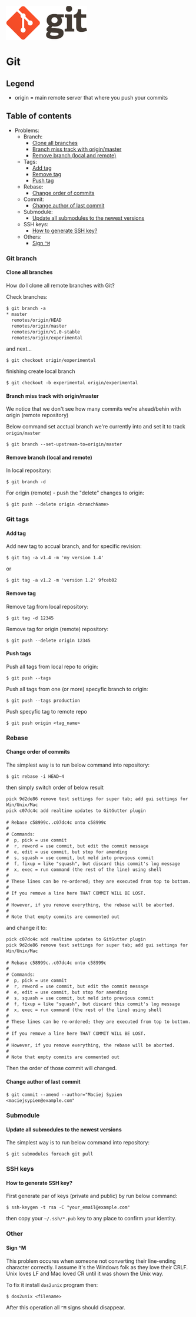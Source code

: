 <img src="img/git_logo.png" title="Git - free and open source distributed version control system" />

# Git

## Legend

  - origin = main remote server that where you push your commits


## Table of contents

  * Problems:
    - Branch:
      - [Clone all branches](#clone-all-branches)
      - [Branch miss track with origin/master](#branch-miss-track-with-originmaster)
      - [Remove branch (local and remote)](#remove-branch-local-and-remote)
    - Tags:
      - [Add tag](#add-tag)
      - [Remove tag](#remove-tag)
      - [Push tag](#push-tag)
    - Rebase:
      - [Change order of commits](#change-order-of-commits)
    - Commit:
      - [Change author of last commit](#change-author-of-last-commit)
    - Submodule:
      - [Update all submodules to the newest versions](#update-all-submodules-to-the-newest-versions)
    - SSH keys:
      - [How to generate SSH key?](#how-to-generate-ssh-key)
    - Others:
      - [Sign `^M`](#sign-m)


<!-- ====================================================================== -->
### Git branch

#### Clone all branches
How do I clone all remote branches with Git?

Check branches:

    $ git branch -a
    * master
      remotes/origin/HEAD
      remotes/origin/master
      remotes/origin/v1.0-stable
      remotes/origin/experimental

and next...

    $ git checkout origin/experimental


finishing create local branch

    $ git checkout -b experimental origin/experimental


#### Branch miss track with origin/master
We notice that we don't see how many commits we're ahead/behin with origin (remote repository)

Below command set acctual branch we're currently into and set it to track `origin/master`

    $ git branch --set-upstream-to=origin/master


#### Remove branch (local and remote)
In local repository:

    $ git branch -d

For origin (remote) - push the "delete" changes to origin:

    $ git push --delete origin <branchName>



<!-- ====================================================================== -->
### Git tags

#### Add tag
Add new tag to accual branch, and for specific revision:

    $ git tag -a v1.4 -m 'my version 1.4'

or

    $ git tag -a v1.2 -m 'version 1.2' 9fceb02


#### Remove tag
Remove tag from local repository:

    $ git tag -d 12345

Remove tag for origin (remote) repository:

    $ git push --delete origin 12345


#### Push tags
Push all tags from local repo to origin:

    $ git push --tags

Push all tags from one (or more) specyfic branch to origin:

    $ git push --tags production

Push specyfic tag to remote repo

    $ git push origin <tag_name>


<!-- ====================================================================== -->
### Rebase

#### Change order of commits
The simplest way is to run below command into repository:

    $ git rebase -i HEAD~4

then simply switch order of below result

    pick 9d2de86 remove test settings for super tab; add gui settings for Win/Unix/Mac
    pick c07dc4c add realtime updates to GitGutter plugin

    # Rebase c58999c..c07dc4c onto c58999c
    #
    # Commands:
    #  p, pick = use commit
    #  r, reword = use commit, but edit the commit message
    #  e, edit = use commit, but stop for amending
    #  s, squash = use commit, but meld into previous commit
    #  f, fixup = like "squash", but discard this commit's log message
    #  x, exec = run command (the rest of the line) using shell
    #
    # These lines can be re-ordered; they are executed from top to bottom.
    #
    # If you remove a line here THAT COMMIT WILL BE LOST.
    #
    # However, if you remove everything, the rebase will be aborted.
    #
    # Note that empty commits are commented out


and change it to:

    pick c07dc4c add realtime updates to GitGutter plugin
    pick 9d2de86 remove test settings for super tab; add gui settings for Win/Unix/Mac

    # Rebase c58999c..c07dc4c onto c58999c
    #
    # Commands:
    #  p, pick = use commit
    #  r, reword = use commit, but edit the commit message
    #  e, edit = use commit, but stop for amending
    #  s, squash = use commit, but meld into previous commit
    #  f, fixup = like "squash", but discard this commit's log message
    #  x, exec = run command (the rest of the line) using shell
    #
    # These lines can be re-ordered; they are executed from top to bottom.
    #
    # If you remove a line here THAT COMMIT WILL BE LOST.
    #
    # However, if you remove everything, the rebase will be aborted.
    #
    # Note that empty commits are commented out

Then the order of those commit will changed.

#### Change author of last commit

    $ git commit --amend --author="Maciej Sypien <maciejsypien@example.com"


<!-- ====================================================================== -->
### Submodule

#### Update all submodules to the newest versions
The simplest way is to run below command into repository:

    $ git submodules foreach git pull



<!-- ====================================================================== -->
### SSH keys

#### How to generate SSH key?

First generate par of keys (private and public) by run below command:

    $ ssh-keygen -t rsa -C "your_email@example.com"

then copy your `~/.ssh/*.pub` key to any place to confirm your identity.



<!-- ====================================================================== -->
### Other

#### Sign ^M
This problem occures when someone not converting their line-ending character correctly.
I assume it's the Windows folk as they love their CRLF. Unix loves LF and Mac loved CR until it was shown the Unix way.

To fix it install `dos2unix` program then:

    $ dos2unix <filename>

After this operation all `^M` signs should disappear.
